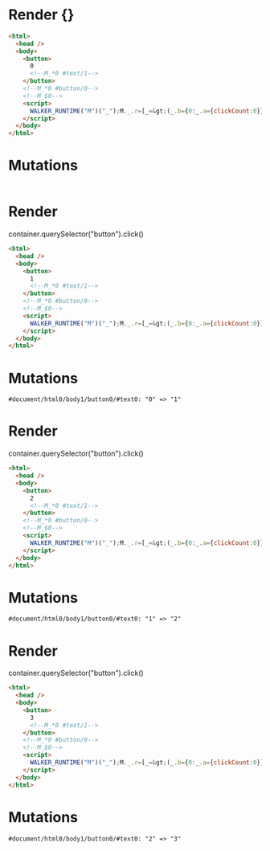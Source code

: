 # Render {}
```html
<html>
  <head />
  <body>
    <button>
      0
      <!--M_*0 #text/1-->
    </button>
    <!--M_*0 #button/0-->
    <!--M_$0-->
    <script>
      WALKER_RUNTIME("M")("_");M._.r=[_=&gt;(_.b={0:_.a={clickCount:0}},_.a.increment=_._["__tests__/template.marko_0/increment"](_.a),_.b),0,"__tests__/template.marko_0_increment",0];M._.w()
    </script>
  </body>
</html>
```

# Mutations
```

```


# Render 
container.querySelector("button").click()

```html
<html>
  <head />
  <body>
    <button>
      1
      <!--M_*0 #text/1-->
    </button>
    <!--M_*0 #button/0-->
    <!--M_$0-->
    <script>
      WALKER_RUNTIME("M")("_");M._.r=[_=&gt;(_.b={0:_.a={clickCount:0}},_.a.increment=_._["__tests__/template.marko_0/increment"](_.a),_.b),0,"__tests__/template.marko_0_increment",0];M._.w()
    </script>
  </body>
</html>
```

# Mutations
```
#document/html0/body1/button0/#text0: "0" => "1"
```


# Render 
container.querySelector("button").click()

```html
<html>
  <head />
  <body>
    <button>
      2
      <!--M_*0 #text/1-->
    </button>
    <!--M_*0 #button/0-->
    <!--M_$0-->
    <script>
      WALKER_RUNTIME("M")("_");M._.r=[_=&gt;(_.b={0:_.a={clickCount:0}},_.a.increment=_._["__tests__/template.marko_0/increment"](_.a),_.b),0,"__tests__/template.marko_0_increment",0];M._.w()
    </script>
  </body>
</html>
```

# Mutations
```
#document/html0/body1/button0/#text0: "1" => "2"
```


# Render 
container.querySelector("button").click()

```html
<html>
  <head />
  <body>
    <button>
      3
      <!--M_*0 #text/1-->
    </button>
    <!--M_*0 #button/0-->
    <!--M_$0-->
    <script>
      WALKER_RUNTIME("M")("_");M._.r=[_=&gt;(_.b={0:_.a={clickCount:0}},_.a.increment=_._["__tests__/template.marko_0/increment"](_.a),_.b),0,"__tests__/template.marko_0_increment",0];M._.w()
    </script>
  </body>
</html>
```

# Mutations
```
#document/html0/body1/button0/#text0: "2" => "3"
```